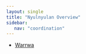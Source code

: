 ```yaml
---
layout: single
title: "Nyulnyulan Overview"
sidebar:
   nav: "coordination"
---
```


- [Warrwa](/coordination/cfiles/warrwa.pdf)